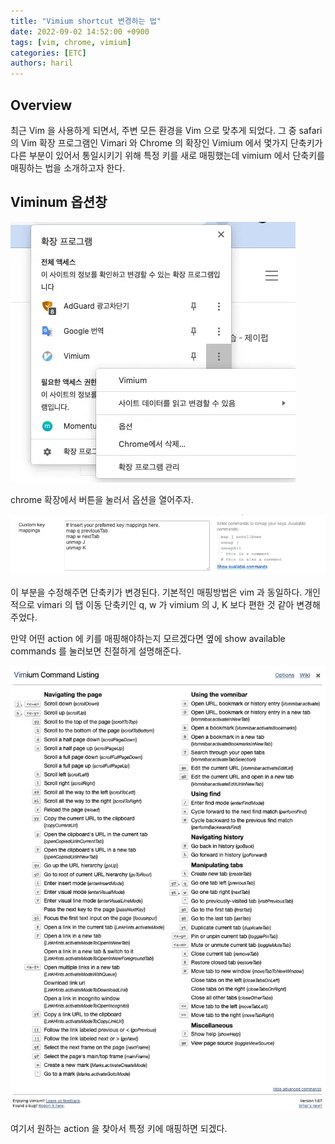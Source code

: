 ```yaml
---
title: "Vimium shortcut 변경하는 법"
date: 2022-09-02 14:52:00 +0900
tags: [vim, chrome, vimium]
categories: [ETC]
authors: haril
---
```


## Overview

최근 Vim 을 사용하게 되면서, 주변 모든 환경을 Vim 으로 맞추게 되었다. 그 중 safari 의 Vim 확장 프로그램인 Vimari 와 Chrome 의 확장인 Vimium 에서 몇가지 단축키가 다른 부분이 있어서 통일시키기 위해 특정 키를 새로 매핑했는데 vimium 에서 단축키를 매핑하는 법을 소개하고자 한다.

<!-- truncate -->

## Viminum 옵션창

![where](./1.webp)

chrome 확장에서 버튼을 눌러서 옵션을 열어주자.

![input](./2.webp)

이 부분을 수정해주면 단축키가 변경된다. 기본적인 매핑방법은 vim 과 동일하다. 개인적으로 vimari 의 탭 이동 단축키인 q, w 가 vimium 의 J, K 보다 편한 것 같아 변경해주었다.

만약 어떤 action 에 키를 매핑해야하는지 모르겠다면 옆에 show available commands 를 눌러보면 친절하게 설명해준다.

![help-view](./3.webp)

여기서 원하는 action 을 찾아서 특정 키에 매핑하면 되겠다.
